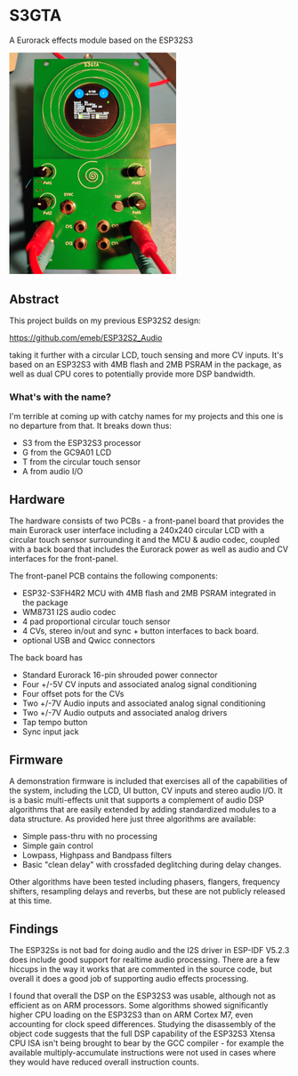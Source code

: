 # S3GTA
A Eurorack effects module based on the ESP32S3

<img src="doc/s3gta_front.jpg" width="300" />

## Abstract
This project builds on my previous ESP32S2 design:

https://github.com/emeb/ESP32S2_Audio

taking it further with a circular LCD, touch sensing and more CV inputs. It's
based on an ESP32S3 with 4MB flash and 2MB PSRAM in the package, as well as
dual CPU cores to potentially provide more DSP bandwidth.

### What's with the name?
I'm terrible at coming up with catchy names for my projects and this one is no
departure from that. It breaks down thus:
* S3 from the ESP32S3 processor
* G from the GC9A01 LCD
* T from the circular touch sensor
* A from audio I/O

## Hardware
The hardware consists of two PCBs - a front-panel board that provides the main
Eurorack user interface including a 240x240 circular LCD with a circular touch
sensor surrounding it and the MCU & audio codec, coupled with a back board that
includes the Eurorack power as well as audio and CV interfaces for the front-panel.

The front-panel PCB contains the following components:
* ESP32-S3FH4R2 MCU with 4MB flash and 2MB PSRAM integrated in the package
* WM8731 I2S audio codec
* 4 pad proportional circular touch sensor
* 4 CVs, stereo in/out and sync + button interfaces to back board.
* optional USB and Qwicc connectors

The back board has
* Standard Eurorack 16-pin shrouded power connector
* Four +/-5V CV inputs and associated analog signal conditioning
* Four offset pots for the CVs
* Two +/-7V Audio inputs and associated analog signal conditioning 
* Two +/-7V Audio outputs and associated analog drivers
* Tap tempo button
* Sync input jack

## Firmware
A demonstration firmware is included that exercises all of the capabilities of
the system, including the LCD, UI button, CV inputs and stereo audio I/O. It is
a basic multi-effects unit that supports a complement of audio DSP algorithms
that are easily extended by adding standardized modules to a data structure.
As provided here just three algorithms are available:
* Simple pass-thru with no processing
* Simple gain control
* Lowpass, Highpass and Bandpass filters
* Basic "clean delay" with crossfaded deglitching during delay changes.

Other algorithms have been tested including phasers, flangers, frequency shifters,
resampling delays and reverbs, but these are not publicly released at this time.

## Findings
The ESP32Ss is not bad for doing audio and the I2S driver in ESP-IDF V5.2.3 does
include good support for realtime audio processing. There are a few hiccups in
the way it works that are commented in the source code, but overall it does a
good job of supporting audio effects processing.

I found that overall the DSP on the ESP32S3 was usable, although not as
efficient as on ARM processors. Some algorithms showed significantly higher CPU
loading on the ESP32S3 than on ARM Cortex M7, even accounting for clock speed
differences. Studying the disassembly of the object code suggests that the full
DSP capability of the ESP32S3 Xtensa CPU ISA isn't being brought to bear by the
GCC compiler - for example the available multiply-accumulate instructions were
not used in cases where they would have reduced overall instruction counts.


